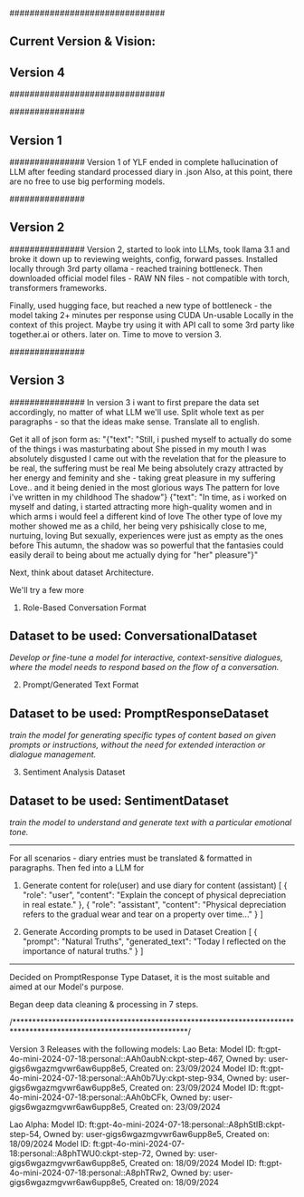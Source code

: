 ###############################
## Current Version & Vision: ##
## Version 4 ##################
###############################















###############
## Version 1 ##
###############
Version 1 of YLF ended in complete hallucination of LLM after feeding standard processed diary in .json
Also, at this point, there are no free to use big performing models.

###############
## Version 2 ##
###############
Version 2, started to look into LLMs, took llama 3.1 and broke it down up to reviewing weights, config, forward passes.
Installed locally through 3rd party ollama - reached training bottleneck.
Then downloaded official model files - RAW NN files - not compatible with torch, transformers frameworks.

Finally, used hugging face, but reached a new type of bottleneck -  the model taking 2+ minutes per response using CUDA
Un-usable Locally in the context of this project.
Maybe try using it with API call to some 3rd party like together.ai or others. later on.
Time to move to version 3.

###############
## Version 3 ##
###############
In version 3 i want to first prepare the data set accordingly, no matter of what LLM we'll use.
Split whole text as per paragraphs - so that the ideas make sense.
Translate all to english.

Get it all of json form as:
"{"text": "Still, i pushed myself to actually do some of the things i was masturbating about She pissed in my mouth I was absolutely disgusted I came out with the revelation that for the pleasure to be real, the suffering must be real Me being absolutely crazy attracted by her energy and feminity and she - taking great pleasure in my suffering Love.. and it being denied in the most glorious ways The pattern for love i've written in my childhood The shadow"}
{"text": "In time, as i worked on myself and dating, i started attracting more high-quality women and in which arms i would feel a different kind of love The other type of love my mother showed me as a child, her being very pshisically close to me, nurtuing, loving But sexually, experiences were just as empty as the ones before This autumn, the shadow was so powerful that the fantasies could easily derail to being about me actually dying for \"her\" pleasure"}"

Next, think about dataset Architecture.

We'll try a few more

1. Role-Based Conversation Format 
## Dataset to be used: ConversationalDataset
*Develop or fine-tune a model for interactive, context-sensitive dialogues, where the model needs to respond based on the flow of a conversation.*

2. Prompt/Generated Text Format
## Dataset to be used: PromptResponseDataset
*train the model for generating specific types of content based on given prompts or instructions, without the need for extended interaction or dialogue management.*

3. Sentiment Analysis Dataset
## Dataset to be used: SentimentDataset
*train the model to understand and generate text with a particular emotional tone.*

-------------------------------

For all scenarios - diary entries must be translated & formatted in paragraphs.
Then fed into a LLM for

1. Generate content for role(user) and use diary for content (assistant) 
[
    {
        "role": "user",
        "content": "Explain the concept of physical depreciation in real estate."
    },
    {
        "role": "assistant",
        "content": "Physical depreciation refers to the gradual wear and tear on a property over time..."
    }
]

2. Generate According prompts to be used in Dataset Creation
[
    {
        "prompt": "Natural Truths",
        "generated_text": "Today I reflected on the importance of natural truths."
    }
]

-------------------------------

Decided on PromptResponse Type Dataset, it is the most suitable and aimed at our Model's purpose.

Began deep data cleaning & processing in 7 steps.

/********************************************************************************************************************/


Version 3 Releases with the following models:
Lao Beta:
Model ID: ft:gpt-4o-mini-2024-07-18:personal::AAh0aubN:ckpt-step-467, Owned by: user-gigs6wgazmgvwr6aw6upp8e5, Created on: 23/09/2024
Model ID: ft:gpt-4o-mini-2024-07-18:personal::AAh0b7Uy:ckpt-step-934, Owned by: user-gigs6wgazmgvwr6aw6upp8e5, Created on: 23/09/2024
Model ID: ft:gpt-4o-mini-2024-07-18:personal::AAh0bCFk, Owned by: user-gigs6wgazmgvwr6aw6upp8e5, Created on: 23/09/2024

Lao Alpha:
Model ID: ft:gpt-4o-mini-2024-07-18:personal::A8phStIB:ckpt-step-54, Owned by: user-gigs6wgazmgvwr6aw6upp8e5, Created on: 18/09/2024
Model ID: ft:gpt-4o-mini-2024-07-18:personal::A8phTWU0:ckpt-step-72, Owned by: user-gigs6wgazmgvwr6aw6upp8e5, Created on: 18/09/2024
Model ID: ft:gpt-4o-mini-2024-07-18:personal::A8phTRw2, Owned by: user-gigs6wgazmgvwr6aw6upp8e5, Created on: 18/09/2024